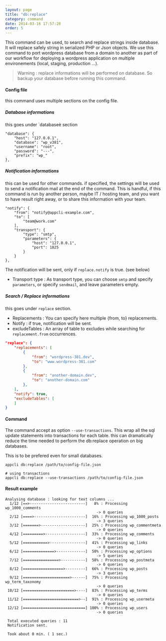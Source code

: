 ```yaml
---
layout: page
title: "db:replace"
category: command
date: 2014-03-16 17:57:20
order: 5
---
```



This command can be used, to search and replace strings inside database.
It will replace safely string in serialized PHP or Json objects.
We use this command to port wordpress database from a domain to another as part of our workflow
for deploying a wordpress application on multiple environements (local, staging, production ...).

> Warning : replace informations will be performed on database. So backup your database before running this command.

#### Config file

this command uses multiple sections on the config file.

##### Database informations

this goes under `databaseè  section

    "database": {
        "host": "127.0.0.1",
        "database": "wp_v381",
        "username": "root",
        "password": "---",
        "prefix": "wp_"
    },

##### Notification informations

this can be used for other commands. if specified, the settings will be used to send
a notification mail at the end of the command. This is handful, if this command is run by another person, maybe IT / hosting team,
and you want to have result right away, or to share this information with your team.

    "notify": {
        "from": "notify@appcli-example.com",
        "to": [
            "team@work.com"
        ],
        "transport": {
            "type": "smtp",
            "parameters": {
                "host": "127.0.0.1",
                "port": 1025
            }
        }
    },


The notification will be sent, only if `replace.notify` is true. (see below)

* Transport type :
As transport type, you can choose `smtp` and specify `parameters`,
or specify `sendmail`, and leave parameters empty.




##### Search / Replace informations

this goes under `replace` section.

* Replacements :
You can specify here multiple {from, to} replacements.
* Notify : if true, notification will be sent.
* excludeTables : An array of table to excludes while searching for `replacement.from`
occurrences.

```json
"replace": {
    "replacements": [
        {
            "from": "wordpress-381.dev",
            "to": "www.wordpress-381.com"
        },
        {
            "from": "another-domain.dev",
            "to": "another-domain.com"
        },
    ],
    "notify": true,
    "excludeTables": [
    ]
}
```


#### Command

The command accept as option `--use-transactions`. This wrap all the sql update statements
into transactions for each table. this can dramatically reduce the time needed to perform the db:replace operation
on big databases.

This is to be prefered even for small databases.


    appcli db:replace /path/to/config-file.json

    # using transactions
    appcli db:replace --use-transactions /path/to/config-file.json


#### Result example

    Analysing database : looking for text columns ...
      1/12 [==>-------------------------]   8% : Processing wp_1000_comments
                                             -> 0 queries
      2/12 [====>-----------------------]  16% : Processing wp_1000_posts
                                             -> 3 queries
      3/12 [=======>--------------------]  25% : Processing wp_commentmeta
                                             -> 0 queries
      4/12 [=========>------------------]  33% : Processing wp_comments
                                             -> 0 queries
      5/12 [===========>----------------]  41% : Processing wp_links
                                             -> 0 queries
      6/12 [==============>-------------]  50% : Processing wp_options
                                             -> 5 queries
      7/12 [================>-----------]  58% : Processing wp_postmeta
                                             -> 0 queries
      8/12 [==================>---------]  66% : Processing wp_posts
                                             -> 3 queries
      9/12 [=====================>------]  75% : Processing wp_term_taxonomy
                                             -> 0 queries
     10/12 [=======================>----]  83% : Processing wp_terms
                                             -> 0 queries
     11/12 [=========================>--]  91% : Processing wp_usermeta
                                             -> 0 queries
     12/12 [============================] 100% : Processing wp_users
                                             -> 0 queries

     Total executed queries : 11
     Notification sent.

     Took about 0 min. ( 1 sec.)

